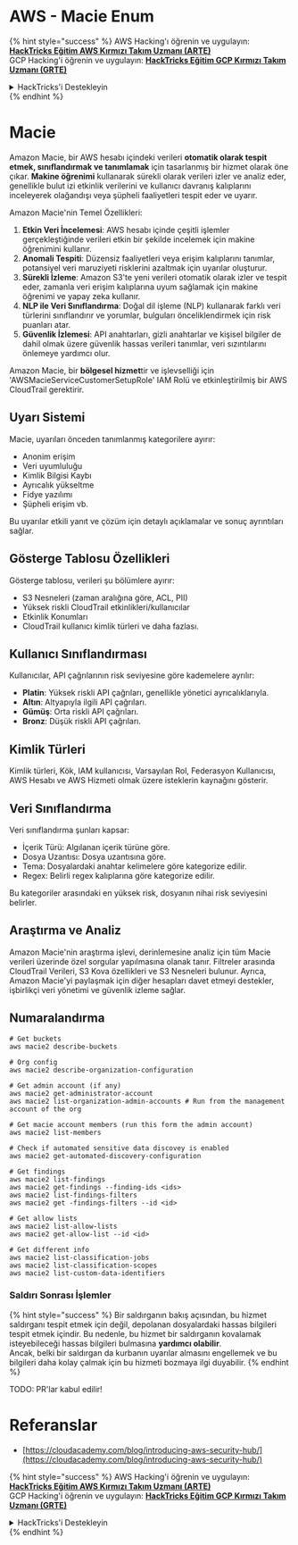 # AWS - Macie Enum

{% hint style="success" %}
AWS Hacking'ı öğrenin ve uygulayın:<img src="/.gitbook/assets/image.png" alt="" data-size="line">[**HackTricks Eğitim AWS Kırmızı Takım Uzmanı (ARTE)**](https://training.hacktricks.xyz/courses/arte)<img src="/.gitbook/assets/image.png" alt="" data-size="line">\
GCP Hacking'i öğrenin ve uygulayın: <img src="/.gitbook/assets/image (2).png" alt="" data-size="line">[**HackTricks Eğitim GCP Kırmızı Takım Uzmanı (GRTE)**<img src="/.gitbook/assets/image (2).png" alt="" data-size="line">](https://training.hacktricks.xyz/courses/grte)

<details>

<summary>HackTricks'i Destekleyin</summary>

* [**Abonelik planlarını**](https://github.com/sponsors/carlospolop) kontrol edin!
* 💬 [**Discord grubuna**](https://discord.gg/hRep4RUj7f) katılın veya [**telegram grubuna**](https://t.me/peass) katılın veya bizi **Twitter** 🐦 [**@hacktricks\_live**](https://twitter.com/hacktricks\_live)** takip edin.**
* **Hacking püf noktalarını paylaşarak** [**HackTricks**](https://github.com/carlospolop/hacktricks) ve [**HackTricks Cloud**](https://github.com/carlospolop/hacktricks-cloud) github depolarına PR göndererek destek olun.

</details>
{% endhint %}

# Macie

Amazon Macie, bir AWS hesabı içindeki verileri **otomatik olarak tespit etmek, sınıflandırmak ve tanımlamak** için tasarlanmış bir hizmet olarak öne çıkar. **Makine öğrenimi** kullanarak sürekli olarak verileri izler ve analiz eder, genellikle bulut izi etkinlik verilerini ve kullanıcı davranış kalıplarını inceleyerek olağandışı veya şüpheli faaliyetleri tespit eder ve uyarır.

Amazon Macie'nin Temel Özellikleri:

1. **Etkin Veri İncelemesi**: AWS hesabı içinde çeşitli işlemler gerçekleştiğinde verileri etkin bir şekilde incelemek için makine öğrenimini kullanır.
2. **Anomali Tespiti**: Düzensiz faaliyetleri veya erişim kalıplarını tanımlar, potansiyel veri maruziyeti risklerini azaltmak için uyarılar oluşturur.
3. **Sürekli İzleme**: Amazon S3'te yeni verileri otomatik olarak izler ve tespit eder, zamanla veri erişim kalıplarına uyum sağlamak için makine öğrenimi ve yapay zeka kullanır.
4. **NLP ile Veri Sınıflandırma**: Doğal dil işleme (NLP) kullanarak farklı veri türlerini sınıflandırır ve yorumlar, bulguları önceliklendirmek için risk puanları atar.
5. **Güvenlik İzlemesi**: API anahtarları, gizli anahtarlar ve kişisel bilgiler de dahil olmak üzere güvenlik hassas verileri tanımlar, veri sızıntılarını önlemeye yardımcı olur.

Amazon Macie, bir **bölgesel hizmet**tir ve işlevselliği için 'AWSMacieServiceCustomerSetupRole' IAM Rolü ve etkinleştirilmiş bir AWS CloudTrail gerektirir.

## Uyarı Sistemi

Macie, uyarıları önceden tanımlanmış kategorilere ayırır:

- Anonim erişim
- Veri uyumluluğu
- Kimlik Bilgisi Kaybı
- Ayrıcalık yükseltme
- Fidye yazılımı
- Şüpheli erişim vb.

Bu uyarılar etkili yanıt ve çözüm için detaylı açıklamalar ve sonuç ayrıntıları sağlar.

## Gösterge Tablosu Özellikleri

Gösterge tablosu, verileri şu bölümlere ayırır:

- S3 Nesneleri (zaman aralığına göre, ACL, PII)
- Yüksek riskli CloudTrail etkinlikleri/kullanıcılar
- Etkinlik Konumları
- CloudTrail kullanıcı kimlik türleri ve daha fazlası.

## Kullanıcı Sınıflandırması

Kullanıcılar, API çağrılarının risk seviyesine göre kademelere ayrılır:

- **Platin**: Yüksek riskli API çağrıları, genellikle yönetici ayrıcalıklarıyla.
- **Altın**: Altyapıyla ilgili API çağrıları.
- **Gümüş**: Orta riskli API çağrıları.
- **Bronz**: Düşük riskli API çağrıları.

## Kimlik Türleri

Kimlik türleri, Kök, IAM kullanıcısı, Varsayılan Rol, Federasyon Kullanıcısı, AWS Hesabı ve AWS Hizmeti olmak üzere isteklerin kaynağını gösterir.

## Veri Sınıflandırma

Veri sınıflandırma şunları kapsar:

- İçerik Türü: Algılanan içerik türüne göre.
- Dosya Uzantısı: Dosya uzantısına göre.
- Tema: Dosyalardaki anahtar kelimelere göre kategorize edilir.
- Regex: Belirli regex kalıplarına göre kategorize edilir.

Bu kategoriler arasındaki en yüksek risk, dosyanın nihai risk seviyesini belirler.

## Araştırma ve Analiz

Amazon Macie'nin araştırma işlevi, derinlemesine analiz için tüm Macie verileri üzerinde özel sorgular yapılmasına olanak tanır. Filtreler arasında CloudTrail Verileri, S3 Kova özellikleri ve S3 Nesneleri bulunur. Ayrıca, Amazon Macie'yi paylaşmak için diğer hesapları davet etmeyi destekler, işbirlikçi veri yönetimi ve güvenlik izleme sağlar.


## Numaralandırma
```
# Get buckets
aws macie2 describe-buckets

# Org config
aws macie2 describe-organization-configuration

# Get admin account (if any)
aws macie2 get-administrator-account
aws macie2 list-organization-admin-accounts # Run from the management account of the org

# Get macie account members (run this form the admin account)
aws macie2 list-members

# Check if automated sensitive data discovey is enabled
aws macie2 get-automated-discovery-configuration

# Get findings
aws macie2 list-findings
aws macie2 get-findings --finding-ids <ids>
aws macie2 list-findings-filters
aws macie2 get -findings-filters --id <id>

# Get allow lists
aws macie2 list-allow-lists
aws macie2 get-allow-list --id <id>

# Get different info
aws macie2 list-classification-jobs
aws macie2 list-classification-scopes
aws macie2 list-custom-data-identifiers
```
### Saldırı Sonrası İşlemler

{% hint style="success" %}
Bir saldırganın bakış açısından, bu hizmet saldırganı tespit etmek için değil, depolanan dosyalardaki hassas bilgileri tespit etmek içindir. Bu nedenle, bu hizmet bir saldırganın kovalamak isteyebileceği hassas bilgileri bulmasına **yardımcı olabilir**.\
Ancak, belki bir saldırgan da kurbanın uyarılar almasını engellemek ve bu bilgileri daha kolay çalmak için bu hizmeti bozmaya ilgi duyabilir.
{% endhint %}

TODO: PR'lar kabul edilir!

# Referanslar
* [https://cloudacademy.com/blog/introducing-aws-security-hub/](https://cloudacademy.com/blog/introducing-aws-security-hub/)

{% hint style="success" %}
AWS Hacking'i öğrenin ve uygulayın:<img src="/.gitbook/assets/image.png" alt="" data-size="line">[**HackTricks Eğitim AWS Kırmızı Takım Uzmanı (ARTE)**](https://training.hacktricks.xyz/courses/arte)<img src="/.gitbook/assets/image.png" alt="" data-size="line">\
GCP Hacking'i öğrenin ve uygulayın: <img src="/.gitbook/assets/image (2).png" alt="" data-size="line">[**HackTricks Eğitim GCP Kırmızı Takım Uzmanı (GRTE)**<img src="/.gitbook/assets/image (2).png" alt="" data-size="line">](https://training.hacktricks.xyz/courses/grte)

<details>

<summary>HackTricks'i Destekleyin</summary>

* [**Abonelik planlarını**](https://github.com/sponsors/carlospolop) kontrol edin!
* 💬 [**Discord grubuna**](https://discord.gg/hRep4RUj7f) katılın veya [**telegram grubuna**](https://t.me/peass) katılın veya bizi **Twitter** 🐦 [**@hacktricks\_live**](https://twitter.com/hacktricks\_live)** takip edin.**
* **Hacking püf noktalarını paylaşarak PR'ler göndererek** [**HackTricks**](https://github.com/carlospolop/hacktricks) ve [**HackTricks Cloud**](https://github.com/carlospolop/hacktricks-cloud) github depolarına katkıda bulunun.

</details>
{% endhint %}
